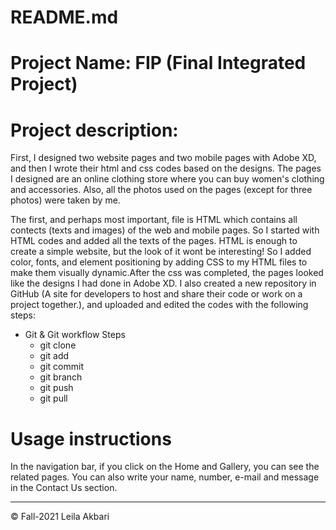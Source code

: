 # README.md

# Project Name: FIP (Final Integrated Project)

# Project description:

First, I designed two website pages and two mobile pages with Adobe XD, and then I wrote their html and css codes based on the designs. The pages I designed are an online clothing store where you can buy women's clothing and accessories. Also, all the photos used on the pages (except for three photos) were taken by me.



The first, and perhaps most important, file is HTML which contains all contects (texts and images) of the web and mobile pages. So I started with HTML codes and added all the texts of the pages. HTML is enough to create a simple website, but the look of it wont be interesting! So I added color, fonts, and element positioning by adding CSS to my HTML files to make them visually dynamic.After the css was completed, the pages looked like the designs I had done in Adobe XD. 
I also created a new repository in GitHub (A site for developers to host and share their code or work on a project together.), and uploaded and edited the codes with the following steps:

* Git & Git workflow Steps
  * git clone
  * git add
  * git commit
  * git branch
  * git push
  * git pull

# Usage instructions

In the navigation bar, if you click on the Home and Gallery, you can see the related pages.
You can also write your name, number, e-mail and message in the Contact Us section.



- - -
© Fall-2021  Leila Akbari
